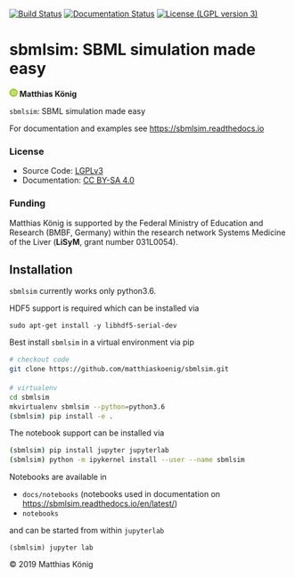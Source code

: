 
[![Build Status](https://travis-ci.org/matthiaskoenig/sbmlsim.svg?branch=develop)](https://travis-ci.org/matthiaskoenig/sbmlsim)
[![Documentation Status](https://readthedocs.org/projects/sbmlsim/badge/?version=latest)](https://sbmlsim.readthedocs.io/en/latest/)
[![License (LGPL version 3)](https://img.shields.io/badge/license-LGPLv3.0-blue.svg?style=flat-square)](http://opensource.org/licenses/LGPL-3.0)

<h1>sbmlsim: SBML simulation made easy</h1>
<b><a href="https://orcid.org/0000-0003-1725-179X" title="https://orcid.org/0000-0003-1725-179X"><img src="./docs/static/images/orcid.png" height="15"/></a> Matthias König</b>

`sbmlsim`: SBML simulation made easy

For documentation and examples see https://sbmlsim.readthedocs.io

### License
* Source Code: [LGPLv3](http://opensource.org/licenses/LGPL-3.0)
* Documentation: [CC BY-SA 4.0](http://creativecommons.org/licenses/by-sa/4.0/)

### Funding
Matthias König is supported by the Federal Ministry of Education and Research (BMBF, Germany)
within the research network Systems Medicine of the Liver (**LiSyM**, grant number 031L0054).

## Installation
`sbmlsim` currently works only python3.6.

HDF5 support is required which can be installed via
```
sudo apt-get install -y libhdf5-serial-dev
```

Best install `sbmlsim` in a virtual environment via pip
```bash
# checkout code
git clone https://github.com/matthiaskoenig/sbmlsim.git

# virtualenv
cd sbmlsim
mkvirtualenv sbmlsim --python=python3.6
(sbmlsim) pip install -e .
```
The notebook support can be installed via
```bash
(sbmlsim) pip install jupyter jupyterlab
(sbmlsim) python -m ipykernel install --user --name sbmlsim
```
Notebooks are available in
- `docs/notebooks` (notebooks used in documentation on https://sbmlsim.readthedocs.io/en/latest/)
- `notebooks`

and can be started from within `jupyterlab`
```
(sbmlsim) jupyter lab
```

&copy; 2019 Matthias König
